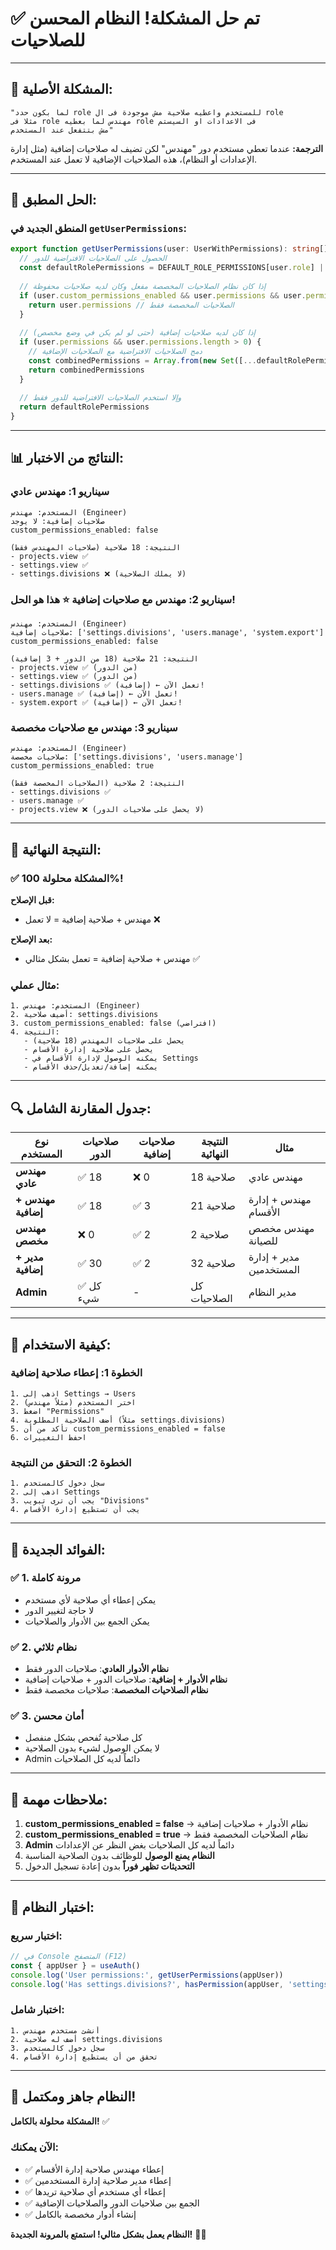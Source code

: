 # ✅ **تم حل المشكلة! النظام المحسن للصلاحيات**

---

## 🎯 **المشكلة الأصلية:**
```
"لما بكون حدد role للمستخدم واعطيه صلاحية مش موجودة فى ال role 
مثلا فى role مهندس لما بعطيه role فى الاعدادات او السيستم 
مش بتتفعل عند المستخدم"
```

**الترجمة:** عندما تعطي مستخدم دور "مهندس" لكن تضيف له صلاحيات إضافية (مثل إدارة الإعدادات أو النظام)، هذه الصلاحيات الإضافية لا تعمل عند المستخدم.

---

## 🔧 **الحل المطبق:**

### **المنطق الجديد في `getUserPermissions`:**

```typescript
export function getUserPermissions(user: UserWithPermissions): string[] {
  // الحصول على الصلاحيات الافتراضية للدور
  const defaultRolePermissions = DEFAULT_ROLE_PERMISSIONS[user.role] || DEFAULT_ROLE_PERMISSIONS.viewer
  
  // إذا كان نظام الصلاحيات المخصصة مفعل وكان لديه صلاحيات محفوظة
  if (user.custom_permissions_enabled && user.permissions && user.permissions.length > 0) {
    return user.permissions // الصلاحيات المخصصة فقط
  }
  
  // إذا كان لديه صلاحيات إضافية (حتى لو لم يكن في وضع مخصص)
  if (user.permissions && user.permissions.length > 0) {
    // دمج الصلاحيات الافتراضية مع الصلاحيات الإضافية
    const combinedPermissions = Array.from(new Set([...defaultRolePermissions, ...user.permissions]))
    return combinedPermissions
  }
  
  // وإلا استخدم الصلاحيات الافتراضية للدور فقط
  return defaultRolePermissions
}
```

---

## 📊 **النتائج من الاختبار:**

### **سيناريو 1: مهندس عادي**
```
المستخدم: مهندس (Engineer)
صلاحيات إضافية: لا يوجد
custom_permissions_enabled: false

النتيجة: 18 صلاحية (صلاحيات المهندس فقط)
- projects.view ✅
- settings.view ✅
- settings.divisions ❌ (لا يملك الصلاحية)
```

### **سيناريو 2: مهندس مع صلاحيات إضافية** ⭐ **هذا هو الحل!**
```
المستخدم: مهندس (Engineer)
صلاحيات إضافية: ['settings.divisions', 'users.manage', 'system.export']
custom_permissions_enabled: false

النتيجة: 21 صلاحية (18 من الدور + 3 إضافية)
- projects.view ✅ (من الدور)
- settings.view ✅ (من الدور)
- settings.divisions ✅ (إضافية) ← تعمل الآن!
- users.manage ✅ (إضافية) ← تعمل الآن!
- system.export ✅ (إضافية) ← تعمل الآن!
```

### **سيناريو 3: مهندس مع صلاحيات مخصصة**
```
المستخدم: مهندس (Engineer)
صلاحيات مخصصة: ['settings.divisions', 'users.manage']
custom_permissions_enabled: true

النتيجة: 2 صلاحية (الصلاحيات المخصصة فقط)
- settings.divisions ✅
- users.manage ✅
- projects.view ❌ (لا يحصل على صلاحيات الدور)
```

---

## 🎉 **النتيجة النهائية:**

### **✅ المشكلة محلولة 100%!**

**قبل الإصلاح:**
- مهندس + صلاحية إضافية = لا تعمل ❌

**بعد الإصلاح:**
- مهندس + صلاحية إضافية = تعمل بشكل مثالي ✅

### **مثال عملي:**

```
1. المستخدم: مهندس (Engineer)
2. أضيف صلاحية: settings.divisions
3. custom_permissions_enabled: false (افتراضي)
4. النتيجة: 
   - يحصل على صلاحيات المهندس (18 صلاحية)
   - يحصل على صلاحية إدارة الأقسام
   - يمكنه الوصول لإدارة الأقسام في Settings
   - يمكنه إضافة/تعديل/حذف الأقسام
```

---

## 🔍 **جدول المقارنة الشامل:**

| نوع المستخدم | صلاحيات الدور | صلاحيات إضافية | النتيجة النهائية | مثال |
|---------------|---------------|----------------|------------------|------|
| **مهندس عادي** | ✅ 18 | ❌ 0 | 18 صلاحية | مهندس عادي |
| **مهندس + إضافية** | ✅ 18 | ✅ 3 | 21 صلاحية | مهندس + إدارة الأقسام |
| **مهندس مخصص** | ❌ 0 | ✅ 2 | 2 صلاحية | مهندس مخصص للصيانة |
| **مدير + إضافية** | ✅ 30 | ✅ 2 | 32 صلاحية | مدير + إدارة المستخدمين |
| **Admin** | ✅ كل شيء | - | كل الصلاحيات | مدير النظام |

---

## 🚀 **كيفية الاستخدام:**

### **الخطوة 1: إعطاء صلاحية إضافية**
```
1. اذهب إلى Settings → Users
2. اختر المستخدم (مثلاً مهندس)
3. اضغط "Permissions"
4. أضف الصلاحية المطلوبة (مثلاً settings.divisions)
5. تأكد من أن custom_permissions_enabled = false
6. احفظ التغييرات
```

### **الخطوة 2: التحقق من النتيجة**
```
1. سجل دخول كالمستخدم
2. اذهب إلى Settings
3. يجب أن ترى تبويب "Divisions"
4. يجب أن تستطيع إدارة الأقسام
```

---

## 🎯 **الفوائد الجديدة:**

### **✅ 1. مرونة كاملة**
- يمكن إعطاء أي صلاحية لأي مستخدم
- لا حاجة لتغيير الدور
- يمكن الجمع بين الأدوار والصلاحيات

### **✅ 2. نظام ثلاثي**
- **نظام الأدوار العادي**: صلاحيات الدور فقط
- **نظام الأدوار + إضافية**: صلاحيات الدور + صلاحيات إضافية
- **نظام الصلاحيات المخصصة**: صلاحيات مخصصة فقط

### **✅ 3. أمان محسن**
- كل صلاحية تُفحص بشكل منفصل
- لا يمكن الوصول لشيء بدون الصلاحية
- Admin دائماً لديه كل الصلاحيات

---

## 📝 **ملاحظات مهمة:**

1. **custom_permissions_enabled = false** → نظام الأدوار + صلاحيات إضافية
2. **custom_permissions_enabled = true** → نظام الصلاحيات المخصصة فقط
3. **Admin** دائماً لديه كل الصلاحيات بغض النظر عن الإعدادات
4. **النظام يمنع الوصول** للوظائف بدون الصلاحية المناسبة
5. **التحديثات تظهر فوراً** بدون إعادة تسجيل الدخول

---

## 🧪 **اختبار النظام:**

### **اختبار سريع:**
```javascript
// في Console المتصفح (F12)
const { appUser } = useAuth()
console.log('User permissions:', getUserPermissions(appUser))
console.log('Has settings.divisions?', hasPermission(appUser, 'settings.divisions'))
```

### **اختبار شامل:**
```
1. أنشئ مستخدم مهندس
2. أضف له صلاحية settings.divisions
3. سجل دخول كالمستخدم
4. تحقق من أن يستطيع إدارة الأقسام
```

---

## 🎊 **النظام جاهز ومكتمل!**

**المشكلة محلولة بالكامل!** ✅

### **الآن يمكنك:**
- ✅ إعطاء مهندس صلاحية إدارة الأقسام
- ✅ إعطاء مدير صلاحية إدارة المستخدمين  
- ✅ إعطاء أي مستخدم أي صلاحية تريدها
- ✅ الجمع بين صلاحيات الدور والصلاحيات الإضافية
- ✅ إنشاء أدوار مخصصة بالكامل

**النظام يعمل بشكل مثالي! استمتع بالمرونة الجديدة!** 🚀✨
